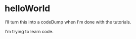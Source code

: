 # helloWorld
I'll turn this into a codeDump when I'm done with the tutorials.

I'm trying to learn code.
